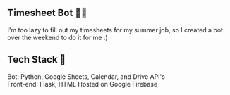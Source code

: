 ## Timesheet Bot 🤖🤯

I'm too lazy to fill out my timesheets for my summer job, so I created a bot over the weekend to do it for me :)

## Tech Stack 👾

Bot: Python, Google Sheets, Calendar, and Drive API's<br>
Front-end: Flask, HTML
Hosted on Google Firebase<br>

##
